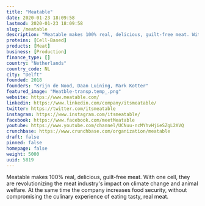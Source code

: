 ```yaml
---
title: "Meatable"
date: 2020-01-23 18:09:58
lastmod: 2020-01-23 18:09:58
slug: /meatable
description: "Meatable makes 100% real, delicious, guilt-free meat. With one cell, they are revolutionizing the meat industry's impact on climate change and animal welfare. At the same time the company increases food security, without compromising the culinary experience of eating tasty, real meat."
proteins: [Cell-Based]
products: [Meat]
business: [Production]
finance_type: []
country: "Netherlands"
country_code: NL
city: "Delft"
founded: 2018
founders: "Krijn de Nood, Daan Luining, Mark Kotter"
featured_image: "Meatble-transp.temp_.png"
website: https://www.meatable.com/
linkedin: https://www.linkedin.com/company/itsmeatable/
twitter: https://twitter.com/itsmeatable
instagram: https://www.instagram.com/itsmeatable/
facebook: https://www.facebook.com/meetMeatable
youtube: https://www.youtube.com/channel/UCNuu-ncMYhvHjieSZgL2XVQ
crunchbase: https://www.crunchbase.com/organization/meatable
draft: false
pinned: false
homepage: false
weight: 5000
uuid: 5819
---
```

Meatable makes 100% real, delicious, guilt-free meat. With one cell, they are revolutionizing the meat industry's impact on climate change and animal welfare. At the same time the company increases food security, without compromising the culinary experience of eating tasty, real meat.
